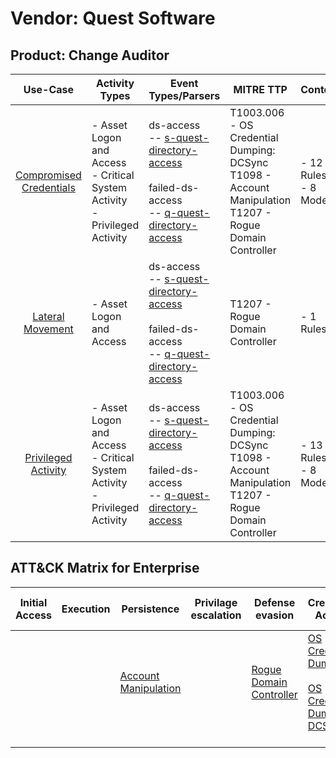 Vendor: Quest Software
======================
Product: Change Auditor
-----------------------
|                                 Use-Case                                  | Activity Types                                                                  | Event Types/Parsers                                                                                                                                                                                                     | MITRE TTP                                                                                                        | Content                    |
|:-------------------------------------------------------------------------:| ------------------------------------------------------------------------------- | ----------------------------------------------------------------------------------------------------------------------------------------------------------------------------------------------------------------------- | ---------------------------------------------------------------------------------------------------------------- | -------------------------- |
| [Compromised Credentials](../UseCases/usecase_compromised_credentials.md) | - Asset Logon and Access<br>- Critical System Activity<br>- Privileged Activity |  ds-access<br> -- [s-quest-directory-access](../Parsers/parserContent_s-quest-directory-access.md)<br><br> failed-ds-access<br> -- [q-quest-directory-access](../Parsers/parserContent_q-quest-directory-access.md)<br> | T1003.006 - OS Credential Dumping: DCSync<br>T1098 - Account Manipulation<br>T1207 - Rogue Domain Controller<br> |  - 12 Rules<br> - 8 Models |
|        [Lateral Movement](../UseCases/usecase_lateral_movement.md)        | - Asset Logon and Access                                                        |  ds-access<br> -- [s-quest-directory-access](../Parsers/parserContent_s-quest-directory-access.md)<br><br> failed-ds-access<br> -- [q-quest-directory-access](../Parsers/parserContent_q-quest-directory-access.md)<br> | T1207 - Rogue Domain Controller<br>                                                                              |  - 1 Rules<br>             |
|     [Privileged Activity](../UseCases/usecase_privileged_activity.md)     | - Asset Logon and Access<br>- Critical System Activity<br>- Privileged Activity |  ds-access<br> -- [s-quest-directory-access](../Parsers/parserContent_s-quest-directory-access.md)<br><br> failed-ds-access<br> -- [q-quest-directory-access](../Parsers/parserContent_q-quest-directory-access.md)<br> | T1003.006 - OS Credential Dumping: DCSync<br>T1098 - Account Manipulation<br>T1207 - Rogue Domain Controller<br> |  - 13 Rules<br> - 8 Models |

ATT&CK Matrix for Enterprise
----------------------------
| Initial Access | Execution | Persistence                                                               | Privilage escalation | Defense evasion                                                              | Credential Access                                                                                                                                                | Discovery | Lateral Movement | Collection | Command and Control | Exfiltration | Impact |
| -------------- | --------- | ------------------------------------------------------------------------- | -------------------- | ---------------------------------------------------------------------------- | ---------------------------------------------------------------------------------------------------------------------------------------------------------------- | --------- | ---------------- | ---------- | ------------------- | ------------ | ------ |
|                |           | [Account Manipulation](https://attack.mitre.org/techniques/T1098)<br><br> |                      | [Rogue Domain Controller](https://attack.mitre.org/techniques/T1207)<br><br> | [OS Credential Dumping](https://attack.mitre.org/techniques/T1003)<br><br>[OS Credential Dumping: DCSync](https://attack.mitre.org/techniques/T1003/006)<br><br> |           |                  |            |                     |              |        |
